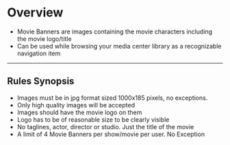 # Overview

- Movie Banners are images containing the movie characters including the movie logo/title
- Can be used while browsing your media center library as a recognizable navigation item

---

## Rules Synopsis

- Images must be in jpg format sized 1000x185 pixels, no exceptions.
- Only high quality images will be accepted
- Images should have the movie logo on them
- Logo has to be of reasonable size to be clearly visible
- No taglines, actor, director or studio. Just the title of the movie
- A limit of 4 Movie Banners per show/movie per user. No Exception
